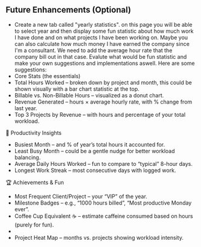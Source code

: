 ## Future Enhancements (Optional)
- Create a new tab called "yearly statistics". on this page you will be able to select year and then display some fun statistic about how much work I have done and on what projects I have been working on. Maybe you can also calculate how much money I have earned the company since I'm a consultant. We need to add the average hour rate that the company bill out in that case. Evalute what would be fun statistic and make your own suggestions and implementations aswell.
Here are some suggestions: 
- Core Stats (the essentials)
- Total Hours Worked – broken down by project and month, this could be shown visually with a bar chart statistic at the top.
- Billable vs. Non-Billable Hours – visualized as a donut chart.
- Revenue Generated – hours × average hourly rate, with % change from last year.
- Top 3 Projects by Revenue – with hours and percentage of your total workload.

🎯 Productivity Insights
- Busiest Month – and % of year’s total hours it accounted for.
- Least Busy Month – could be a gentle nudge for better workload balancing.
- Average Daily Hours Worked – fun to compare to “typical” 8-hour days.
- Longest Work Streak – most consecutive days with logged work.

🏆 Achievements & Fun
- Most Frequent Client/Project – your “VIP” of the year.
- Milestone Badges – e.g., “1000 hours billed”, “Most productive Monday ever”.
- Coffee Cup Equivalent ☕ – estimate caffeine consumed based on hours (purely for fun).
- 
- Project Heat Map – months vs. projects showing workload intensity.